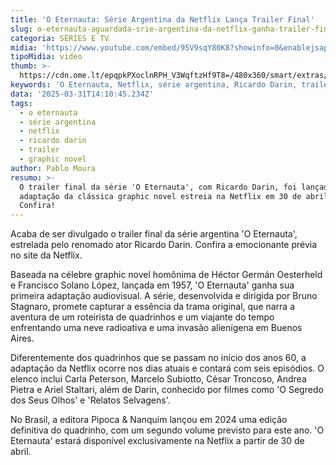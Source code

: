 ```yaml
---
title: 'O Eternauta: Série Argentina da Netflix Lança Trailer Final'
slug: o-eternauta-aguardada-srie-argentina-da-netflix-ganha-trailer-final-assista
categoria: SÉRIES E TV
midia: 'https://www.youtube.com/embed/95V9sqY80K8?showinfo=0&enablejsapi=1'
tipoMidia: video
thumb: >-
  https://cdn.ome.lt/epqpkPXoclnRPH_V3WqftzHf9T8=/480x360/smart/extras/conteudos/omelete_THUMB_-_2025-03-31T103446.391.png
keywords: 'O Eternauta, Netflix, série argentina, Ricardo Darin, trailer final'
data: '2025-03-31T14:10:45.234Z'
tags:
  - o eternauta
  - série argentina
  - netflix
  - ricardo darin
  - trailer
  - graphic novel
author: Pablo Moura
resumo: >-
  O trailer final da série 'O Eternauta', com Ricardo Darin, foi lançado. A
  adaptação da clássica graphic novel estreia na Netflix em 30 de abril.
  Confira!
---
```


Acaba de ser divulgado o trailer final da série argentina 'O Eternauta', estrelada pelo renomado ator Ricardo Darin. Confira a emocionante prévia no site da Netflix.

Baseada na célebre graphic novel homônima de Héctor Germán Oesterheld e Francisco Solano López, lançada em 1957, 'O Eternauta' ganha sua primeira adaptação audiovisual. A série, desenvolvida e dirigida por Bruno Stagnaro, promete capturar a essência da trama original, que narra a aventura de um roteirista de quadrinhos e um viajante do tempo enfrentando uma neve radioativa e uma invasão alienígena em Buenos Aires.

Diferentemente dos quadrinhos que se passam no início dos anos 60, a adaptação da Netflix ocorre nos dias atuais e contará com seis episódios. O elenco inclui Carla Peterson, Marcelo Subiotto, César Troncoso, Andrea Pietra e Ariel Staltari, além de Darin, conhecido por filmes como 'O Segredo dos Seus Olhos' e 'Relatos Selvagens'.

No Brasil, a editora Pipoca & Nanquim lançou em 2024 uma edição definitiva do quadrinho, com um segundo volume previsto para este ano. 'O Eternauta' estará disponível exclusivamente na Netflix a partir de 30 de abril.
